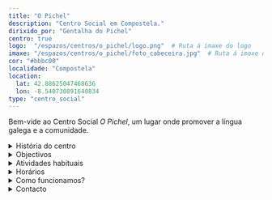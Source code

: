 ```yaml
---
title: "O Pichel"
description: "Centro Social em Compostela."
dirixido_por: "Gentalha do Pichel"
centro: true
logo:  "/espazos/centros/o_pichel/logo.png"  # Ruta á imaxe do logo
imaxe: "/espazos/centros/o_pichel/foto_cabeceira.jpg"  # Ruta á imaxe de fondo
cor: "#bbbc00"
localidade: "Compostela"
location:
  lat: 42.88625047468636
  lon: -8.540730891640834
type: "centro_social"
---
```



Bem-vide ao Centro Social *O Pichel*, um lugar onde promover a língua galega e a comunidade.

<details>
  <summary>História do centro</summary>
  <p>
  A Gentalha do Pichel constituiu-se em 2004 no Museu do Povo Galego.

  O ano seguinte, logo dumha profunda reforma do local em Santa Clara 21, abriu o Centro Social o Pichel, gerido pola associaçom. Achávamos importante contribuirmos à estratégia de criaçom de centros sociais na Galiza, entendidos como espaços onde podermos desenvolver iniciativas para normalizar a nossa língua, fazendo-o dum ponto de vista reintegracionista.

  A língua, a cultura, a história e o meio natural eram as quatro coordenadas polas que começamos a movernos na nossa viagem. Neste tempo, infinidade de inciativas e atividades fôrom tomando forma. Exposiçons, palestras, presentaçons, projeçons, concertos, jantares, livros, documentários, camisolas com os nossos desenhos…

  Orgulhamo-nos de termos pulado por recuperar a figura do Apalpador, de termos sido o germe da primeira Semente do século XXI, de nom faltarmos à cita com a nossa festa do dezassete e de tantas atividades e iniciativas…

  Mas o melhor ainda está por chegar.</p>
</details>

<details>
  <summary>Objectivos</summary>
  <ul>
    <li>Promover a educación popular.</li>
    <li>Fomentar o activismo político e cultural.</li>
    <li>Organizar eventos para fortalecer a comunidade.</li>
  </ul>
</details>

<details>
  <summary>Atividades habituais</summary>
  <p>No Centro Social A Fenda organizamos unha ampla variedade de actividades:</p>
  <ul>
    <li>Talleres de formación (economía, historia, feminismo).</li>
    <li>Charlas e debates sobre temas de actualidade.</li>
    <li>Proxeccións de documentais e películas sociais.</li>
    <li>Xuntanzas para colectivos e grupos locais.</li>
  </ul>
</details>

<details>
  <summary>Horários</summary>
  <p>Os horarios habituais do centro son os seguintes:</p>
  <ul>
    <li><strong>Luns a venres:</strong> 16:00 - 21:00.</li>
    <li><strong>Sábados:</strong> 10:00 - 14:00 e 16:00 - 20:00.</li>
    <li><strong>Domingos:</strong> Pechado, excepto para eventos programados.</li>
  </ul>
</details>

<details>
  <summary>Como funcionamos?</summary>
  <p>A Gentalha estrutura-se em comissons. Cada uma destas comissons som grupos de trabalho temáticos e na altura estam a funcionar as de língua, meio natural, história, cultura científica, conselho geral e local. A nossa associaçom gere um local social no que nom só acolhemos as nossa actividades senom que também serve como sede de outras entidades e é empregado por qualquer outra associaçom que o solicite, apenas com a condiçom de que a actividade a se desenvolver tenha como língua veicular o nosso idioma. Algunhas delas son:</p>
  <ul>
    <li>Consello xeral</li>
    <li>Cultura</li>
    <li>Cultura científica</li>
  </ul>
</details>

<details>
  <summary>Contacto</summary>
  <p>Podes contactar connosco a través de:</p>
  <ul>
    <li>Email: contacto@afenda.org</li>
    <li>Teléfono: 698 123 456</li>
    <li>Enderezo: Rúa dos Activistas, 12, 15001 A Coruña</li>
  </ul>
</details>